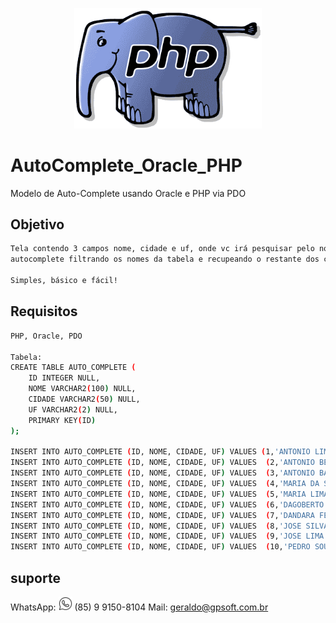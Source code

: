 <p align="center">
  <img src="./assets/images/logo.png" width="300" alt="PHP" />
</p>

# AutoComplete_Oracle_PHP
Modelo de Auto-Complete usando Oracle e PHP via PDO

## Objetivo
```bash
Tela contendo 3 campos nome, cidade e uf, onde vc irá pesquisar pelo nome e irá trazer um 
autocomplete filtrando os nomes da tabela e recupeando o restante dos campos para serem tratados.

Simples, básico e fácil!
```

## Requisitos
```bash
PHP, Oracle, PDO

Tabela:
CREATE TABLE AUTO_COMPLETE (
	ID INTEGER NULL,
	NOME VARCHAR2(100) NULL,
	CIDADE VARCHAR2(50) NULL,
	UF VARCHAR2(2) NULL,
	PRIMARY KEY(ID)	
);

INSERT INTO AUTO_COMPLETE (ID, NOME, CIDADE, UF) VALUES (1,'ANTONIO LIMA','FORTALEZA','CE')
INSERT INTO AUTO_COMPLETE (ID, NOME, CIDADE, UF) VALUES  (2,'ANTONIO BEZERRA','EUSEBIO','CE')
INSERT INTO AUTO_COMPLETE (ID, NOME, CIDADE, UF) VALUES  (3,'ANTONIO BARBOSA','RIO DE JANEIRO','RJ')
INSERT INTO AUTO_COMPLETE (ID, NOME, CIDADE, UF) VALUES  (4,'MARIA DA SILVA','MANAUS','AM')
INSERT INTO AUTO_COMPLETE (ID, NOME, CIDADE, UF) VALUES  (5,'MARIA LIMA','BELEM','PA')
INSERT INTO AUTO_COMPLETE (ID, NOME, CIDADE, UF) VALUES  (6,'DAGOBERTO DE SOUZA','MACAPA','AP')
INSERT INTO AUTO_COMPLETE (ID, NOME, CIDADE, UF) VALUES  (7,'DANDARA FEITOSA','SALVADOR','BA')
INSERT INTO AUTO_COMPLETE (ID, NOME, CIDADE, UF) VALUES  (8,'JOSE SILVA LIMA','JOAO PESSOA','PB')
INSERT INTO AUTO_COMPLETE (ID, NOME, CIDADE, UF) VALUES  (9,'JOSE LIMA','SANTAREM','PA')
INSERT INTO AUTO_COMPLETE (ID, NOME, CIDADE, UF) VALUES  (10,'PEDRO SOUSA','SÃO PAULO','SP')

```

## suporte

WhatsApp: <img src="./assets/images/w.png" width="22" alt="PHP" /> (85) 9 9150-8104
Mail: geraldo@gpsoft.com.br

